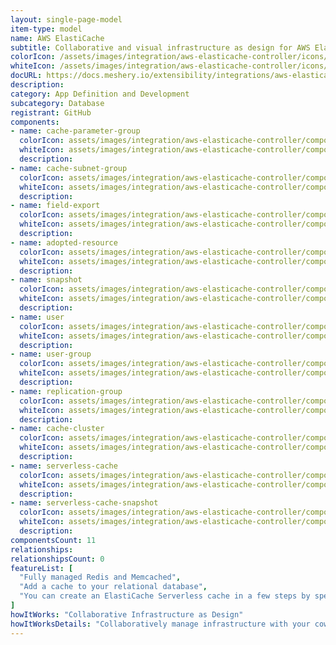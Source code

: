 ```yaml
---
layout: single-page-model
item-type: model
name: AWS ElastiCache
subtitle: Collaborative and visual infrastructure as design for AWS ElastiCache
colorIcon: /assets/images/integration/aws-elasticache-controller/icons/color/aws-elasticache-controller-color.svg
whiteIcon: /assets/images/integration/aws-elasticache-controller/icons/white/aws-elasticache-controller-white.svg
docURL: https://docs.meshery.io/extensibility/integrations/aws-elasticache-controller
description: 
category: App Definition and Development
subcategory: Database
registrant: GitHub
components: 
- name: cache-parameter-group
  colorIcon: assets/images/integration/aws-elasticache-controller/components/cache-parameter-group/icons/color/cache-parameter-group-color.svg
  whiteIcon: assets/images/integration/aws-elasticache-controller/components/cache-parameter-group/icons/white/cache-parameter-group-white.svg
  description: 
- name: cache-subnet-group
  colorIcon: assets/images/integration/aws-elasticache-controller/components/cache-subnet-group/icons/color/cache-subnet-group-color.svg
  whiteIcon: assets/images/integration/aws-elasticache-controller/components/cache-subnet-group/icons/white/cache-subnet-group-white.svg
  description: 
- name: field-export
  colorIcon: assets/images/integration/aws-elasticache-controller/components/field-export/icons/color/field-export-color.svg
  whiteIcon: assets/images/integration/aws-elasticache-controller/components/field-export/icons/white/field-export-white.svg
  description: 
- name: adopted-resource
  colorIcon: assets/images/integration/aws-elasticache-controller/components/adopted-resource/icons/color/adopted-resource-color.svg
  whiteIcon: assets/images/integration/aws-elasticache-controller/components/adopted-resource/icons/white/adopted-resource-white.svg
  description: 
- name: snapshot
  colorIcon: assets/images/integration/aws-elasticache-controller/components/snapshot/icons/color/snapshot-color.svg
  whiteIcon: assets/images/integration/aws-elasticache-controller/components/snapshot/icons/white/snapshot-white.svg
  description: 
- name: user
  colorIcon: assets/images/integration/aws-elasticache-controller/components/user/icons/color/user-color.svg
  whiteIcon: assets/images/integration/aws-elasticache-controller/components/user/icons/white/user-white.svg
  description: 
- name: user-group
  colorIcon: assets/images/integration/aws-elasticache-controller/components/user-group/icons/color/user-group-color.svg
  whiteIcon: assets/images/integration/aws-elasticache-controller/components/user-group/icons/white/user-group-white.svg
  description: 
- name: replication-group
  colorIcon: assets/images/integration/aws-elasticache-controller/components/replication-group/icons/color/replication-group-color.svg
  whiteIcon: assets/images/integration/aws-elasticache-controller/components/replication-group/icons/white/replication-group-white.svg
  description: 
- name: cache-cluster
  colorIcon: assets/images/integration/aws-elasticache-controller/components/cache-cluster/icons/color/cache-cluster-color.svg
  whiteIcon: assets/images/integration/aws-elasticache-controller/components/cache-cluster/icons/white/cache-cluster-white.svg
  description: 
- name: serverless-cache
  colorIcon: assets/images/integration/aws-elasticache-controller/components/serverless-cache/icons/color/serverless-cache-color.svg
  whiteIcon: assets/images/integration/aws-elasticache-controller/components/serverless-cache/icons/white/serverless-cache-white.svg
  description: 
- name: serverless-cache-snapshot
  colorIcon: assets/images/integration/aws-elasticache-controller/components/serverless-cache-snapshot/icons/color/serverless-cache-snapshot-color.svg
  whiteIcon: assets/images/integration/aws-elasticache-controller/components/serverless-cache-snapshot/icons/white/serverless-cache-snapshot-white.svg
  description: 
componentsCount: 11
relationships: 
relationshipsCount: 0
featureList: [
  "Fully managed Redis and Memcached",
  "Add a cache to your relational database",
  "You can create an ElastiCache Serverless cache in a few steps by specifying a cache name in Meshery"
]
howItWorks: "Collaborative Infrastructure as Design"
howItWorksDetails: "Collaboratively manage infrastructure with your coworkers synchronously sharing the same designs."
---
```

